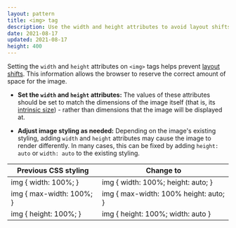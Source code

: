 ```yaml
---
layout: pattern
title: <img> tag
description: Use the width and height attributes to avoid layout shifts
date: 2021-08-17
updated: 2021-08-17
height: 400
---
```


Setting the `width` and `height` attributes on `<img>` tags helps prevent
[layout shifts](https://web.dev/debug-layout-shifts/). This information
allows the browser to reserve the correct amount of space for the image.

* **Set the `width` and `height` attributes:** The values of these attributes should
  be set to match the dimensions of the image itself (that is, its [intrinsic
  size](https://developer.mozilla.org/en-US/docs/Glossary/Intrinsic_Size)) -
  rather than dimensions that the image will be displayed at.

* **Adjust image styling as needed:** Depending on the image's existing styling,
  adding `width` and `height` attributes may cause the image to render
  differently. In many cases, this can be fixed by adding `height: auto` or
  `width: auto` to the existing styling.

| Previous CSS styling | Change to |
|------------------------|-----|
| img { width: 100%; } | img { width: 100%; height: auto; }|
| img { max-width: 100%; } | img { max-width: 100% height: auto; }|
| img { height: 100%; } | img { height: 100%; width: auto }|
